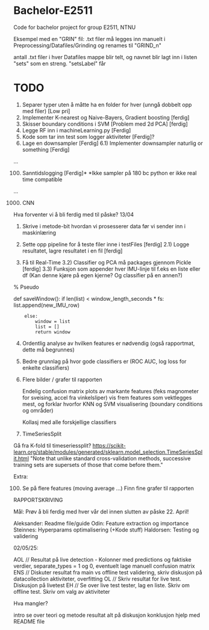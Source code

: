 # Bachelor-E2511
Code for bachelor project for group E2511, NTNU

Eksempel med en "GRIN" fil:
.txt filer må legges inn manuelt i Preprocessing/Datafiles/Grinding og renames til "GRIND_n" 

antall .txt filer i hver Datafiles mappe blir telt, og navnet blir lagt inn i listen "sets" som en streng. "setsLabel" får

# TODO 

1) Separer typer uten å måtte ha en folder for hver (unngå dobbelt opp med filer) [Low pri]
2) Implementer K-nearest og Naive-Bayers, Gradient boosting [ferdig]
3) Skisser boundary conditions i SVM [Problem med 2d PCA] [ferdig]
4) Legge RF inn i machineLearning.py [Ferdig]
5) Kode som tar inn test som logger aktiviteter [Ferdig]?
6) Lage en downsampler [Ferdig]
    6.1) Implementer downsampler naturlig or something [Ferdig]

...

100) Sanntidslogging [Ferdig]*
*Ikke sampler på 180 bc python er ikke real time compatible

...

1000) CNN



Hva forventer vi å bli ferdig med til påske?
13/04

1) Skrive i metode-bit hvordan vi prosesserer data før vi sender inn i maskinlæring 

2) Sette opp pipeline for å teste filer inne i testFiles [ferdig]
2.1) Logge resultatet, lagre resultatet i en fil [ferdig]

3) Få til Real-Time
3.2) Classifier og PCA må packages gjennom Pickle [ferdig]
3.3) Funksjon som appender hver IMU-linje til f.eks en liste eller df (Kan denne kjøre på egen kjerne? Og classifier på en annen?)

% Pseudo

def saveWindow():
    if len(list) < window_length_seconds * fs: 
            list.append(new_IMU_row)

        else:
            window = list
            list = []
            return window

4) Ordentlig analyse av hvilken features er nødvendig (også rapportmat, dette må begrunnes)

5) Bedre grunnlag på hvor gode classifiers er (ROC AUC, log loss for enkelte classifiers)

6) Flere bilder / grafer til rapporten

    Endelig confusion matrix
    plots av markante features (feks magnometer for sveising, accel fra vinkelsliper)
    vis frem features som vektlegges mest, og forklar hvorfor
    KNN og SVM visualisering (boundary conditions og områder)

    Kollasj med alle forskjellige classifiers

7) TimeSeriesSplit

Gå fra K-fold til timeseriessplit?
https://scikit-learn.org/stable/modules/generated/sklearn.model_selection.TimeSeriesSplit.html
"Note that unlike standard cross-validation methods, successive training sets are supersets of those that come before them."

Extra: 

100) Se på flere features (moving average ...)
    Finn fine grafer til rapporten



RAPPORTSKRIVING

Mål: Prøv å bli ferdig med hver vår del innen slutten av påske 22. April!

Aleksander: Readme file/guide
Odin: Feature extraction og importance
Steinnes: Hyperparams optimalisering (+Kode stuff)
Haldorsen: Testing og validering


02/05/25:

AOL     //      Resultat på live detection - Kolonner med predictions og faktiske verdier, separate_types = 1 og 0, eventuelt lage manuell confusion matrix  
ENS     //      Diskuter resultat fra main vs offline test validering, skriv diskusjon på datacollection aktiviteter, overfitting
OL      //      Skriv resultat for live test. Diskusjon på livetest
EH      //      Se over live test tester, lag en liste. Skriv om offline test. Skriv om valg av aktiviteter

Hva mangler?

intro
se over teori og metode
resultat
alt på diskusjon
konklusjon
hjelp med README file